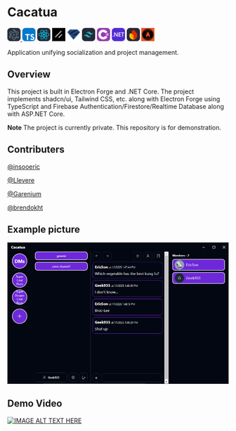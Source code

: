 # Cacatua
<a href="https://www.electronjs.org/">
<img src="https://github.com/insooeric/Cacatua-Description/blob/main/Electron.svg" alt="Image" width="30" title="Electron"/>
</a>

<img src="https://github.com/insooeric/Cacatua-Description/blob/main/TypeScript.svg" alt="Image" width="30" title="TypeScript"/>
<img src="https://github.com/insooeric/Cacatua-Description/blob/main/React.svg" alt="Image" width="30" title="React"/>
<img src="https://github.com/insooeric/Cacatua-Description/blob/main/Shadcn_UI.svg" alt="Image" width="30" title="Shadcn/UI"/>
<img src="https://github.com/insooeric/Cacatua-Description/blob/main/Zod.svg" alt="Image" width="30" title="Zod"/>
<img src="https://github.com/insooeric/Cacatua-Description/blob/main/TailwindCSS.svg" alt="Image" width="30" title="Tailwind CSS"/>
<img src="https://github.com/insooeric/Cacatua-Description/blob/main/C_Sharp.svg" alt="Image" width="30" title="C Sharp"/>
<img src="https://github.com/insooeric/Cacatua-Description/blob/main/DotNet.svg" alt="Image" width="30" title="DotNet"/>
<img src="https://github.com/insooeric/Cacatua-Description/blob/main/Firebase.svg" alt="Image" width="30" title="Firebase"/>
<img src="https://github.com/insooeric/Cacatua-Description/blob/main/OAuth.jpeg" alt="Image" width="30" title="OAuth"/>

Application unifying socialization and project management.

## Overview
This project is built in Electron Forge and .NET Core.
The project implements shadcn/ui, Tailwind CSS, etc. along with Electron Forge using TypeScript and Firebase Authentication/Firestore/Realtime Database along with ASP.NET Core.

**Note**
The project is currently private. This repository is for demonstration.

## Contributers
[@insooeric](https://github.com/insooeric)

[@Llevere](https://github.com/Llevere)

[@Garenium](https://github.com/Garenium)

[@brendokht](https://github.com/brendokht)

## Example picture

<img src="https://github.com/insooeric/Cacatua-Description/blob/main/cacatua_pic1.png" alt="Cacatua_Img"/>

## Demo Video
[![IMAGE ALT TEXT HERE](https://img.youtube.com/vi/t9gAavqbSgY/0.jpg)](https://www.youtube.com/watch?v=t9gAavqbSgY)
